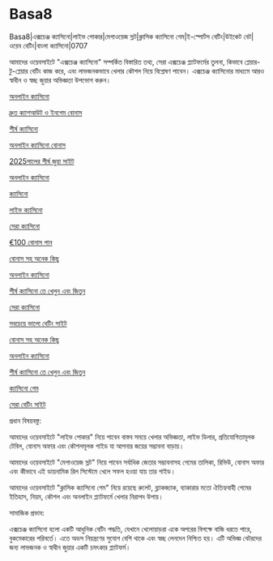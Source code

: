 # Basa8

Basa8|এক্সচেঞ্জ ক্যাসিনো|লাইভ পোকার|মেগাওয়েজ স্লট|ক্লাসিক ক্যাসিনো গেম|ই-স্পোর্টস বেটিং|উইকেট বেট|ওয়েব বেটিং|বাংলা ক্যাসিনো|0707

আমাদের ওয়েবসাইটে "এক্সচেঞ্জ ক্যাসিনো" সম্পর্কিত বিস্তারিত তথ্য, সেরা এক্সচেঞ্জ প্ল্যাটফর্মের তুলনা, কিভাবে প্লেয়ার-টু-প্লেয়ার বেটিং কাজ করে, এবং লাভজনকভাবে খেলার কৌশল নিয়ে বিশ্লেষণ পাবেন। এক্সচেঞ্জ ক্যাসিনোর মাধ্যমে আরও স্বাধীন ও স্বচ্ছ জুয়ার অভিজ্ঞতা উপভোগ করুন।

<a href="https://basa8sx.com/">অনলাইন ক্যাসিনো</a>

<a href="https://basa8sx.net/">দ্রুত ক্যাশআউট ও ইনগেম বোনাস</a>

<a href="https://basa8wap.net/">শীর্ষ ক্যাসিনো</a>

<a href="https://basa8wap.com/">অনলাইন ক্যাসিনো বোনাস</a>

<a href="https://basa8now.com/">2025সালের শীর্ষ জুয়া সাইট</a>

<a href="https://basa8now.net/">অনলাইন ক্যাসিনো </a>

<a href="https://basa8live.com/">ক্যাসিনো</a>

<a href="https://basa8live.net/">লাইভ ক্যাসিনো</a>

<a href="https://basa8vip.com/">সেরা ক্যাসিনো</a>

<a href="https://basa8pro.com/">€100 বোনাস পান</a>

<a href="https://basa8pro.net/">বোনাস সহ অনেক কিছু</a>

<a href="https://basa8vip.net/">অনলাইন ক্যাসিনো</a>

<a href="https://basa8us.net/">শীর্ষ ক্যাসিনো তে খেলুন এবং জিতুন</a>

<a href="https://basa8vip.com/">সেরা ক্যাসিনো</a>

<a href="https://basa8us.com/">সবচেয়ে ভালো বেটিং সাইট</a>

<a href="https://basa8pro.net/">বোনাস সহ অনেক কিছু</a>

<a href="https://basa8vip.net/">অনলাইন ক্যাসিনো</a>

<a href="https://basa8us.net/">শীর্ষ ক্যাসিনো তে খেলুন এবং জিতুন</a>

<a href="https://basa8pc.com/">ক্যাসিনো গেম</a>

<a href="https://basa8pc.net/">সেরা বেটিং সাইট</a>

প্রধান বিষয়বস্তু:

আমাদের ওয়েবসাইটে "লাইভ পোকার" নিয়ে পাবেন বাস্তব সময়ে খেলার অভিজ্ঞতা, লাইভ ডিলার, প্রতিযোগিতামূলক টেবিল, বোনাস অফার এবং কৌশলমূলক গাইড যা আপনার জয়ের সম্ভাবনা বাড়ায়।

আমাদের ওয়েবসাইটে "মেগাওয়েজ স্লট" নিয়ে পাবেন সর্বাধিক জেতার সম্ভাবনাসহ গেমের তালিকা, রিভিউ, বোনাস অফার এবং কীভাবে এই ডায়নামিক রিল সিস্টেমে খেলে সফল হওয়া যায় তার গাইড।

আমাদের ওয়েবসাইটে "ক্লাসিক ক্যাসিনো গেম" নিয়ে রয়েছে রুলেট, ব্ল্যাকজ্যাক, ব্যাকারার মতো ঐতিহ্যবাহী গেমের ইতিহাস, নিয়ম, কৌশল এবং অনলাইন প্ল্যাটফর্মে খেলার নিরাপদ উপায়।

সামাজিক প্রভাব:

এক্সচেঞ্জ ক্যাসিনো হলো একটি আধুনিক বেটিং পদ্ধতি, যেখানে খেলোয়াড়রা একে অপরের বিপক্ষে বাজি ধরতে পারে, বুকমেকারের পরিবর্তে। এতে অডস নিয়ন্ত্রণের সুযোগ বেশি থাকে এবং স্বচ্ছ লেনদেন নিশ্চিত হয়। এটি অভিজ্ঞ বেটরদের জন্য লাভজনক ও স্বাধীন জুয়ার একটি চমৎকার প্ল্যাটফর্ম।
